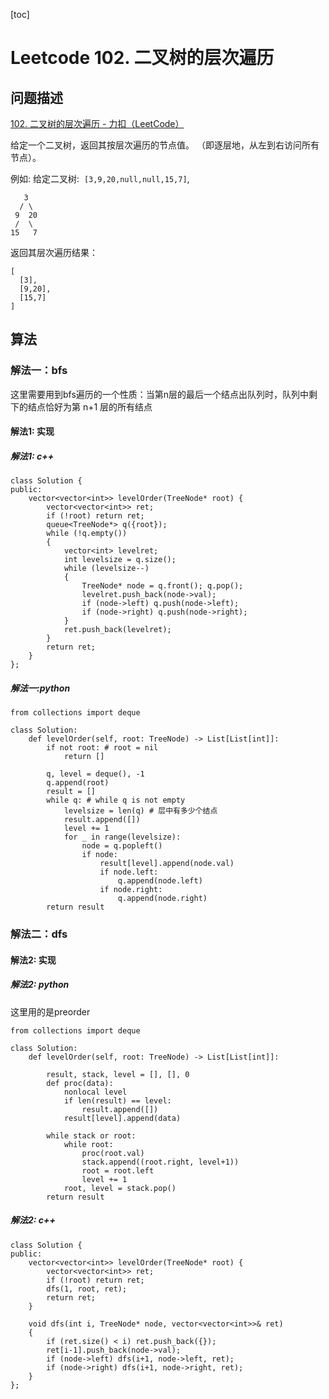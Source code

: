 
[toc]

# Leetcode 102. 二叉树的层次遍历

## 问题描述

[102. 二叉树的层次遍历 - 力扣（LeetCode）](https://leetcode-cn.com/problems/binary-tree-level-order-traversal/)

给定一个二叉树，返回其按层次遍历的节点值。 （即逐层地，从左到右访问所有节点）。

例如:
给定二叉树:  `[3,9,20,null,null,15,7]`,

```
   3
  / \
 9  20
 /  \
15   7
```

返回其层次遍历结果：

```
[
  [3],
  [9,20],
  [15,7]
]
```

## 算法

### 解法一：bfs

这里需要用到bfs遍历的一个性质：当第n层的最后一个结点出队列时，队列中剩下的结点恰好为第 n+1 层的所有结点

#### 解法1: 实现

##### 解法1: c++

```
class Solution {
public:
    vector<vector<int>> levelOrder(TreeNode* root) {
        vector<vector<int>> ret;
        if (!root) return ret;
        queue<TreeNode*> q({root});
        while (!q.empty())
        {
            vector<int> levelret;
            int levelsize = q.size();
            while (levelsize--)
            {
                TreeNode* node = q.front(); q.pop();
                levelret.push_back(node->val);
                if (node->left) q.push(node->left);
                if (node->right) q.push(node->right);
            }
            ret.push_back(levelret);
        }
        return ret;
    }
};
```


##### 解法一:python

```
from collections import deque

class Solution:
    def levelOrder(self, root: TreeNode) -> List[List[int]]:
        if not root: # root = nil
            return []

        q, level = deque(), -1
        q.append(root)
        result = [] 
        while q: # while q is not empty
            levelsize = len(q) # 层中有多少个结点
            result.append([])
            level += 1
            for _ in range(levelsize):
                node = q.popleft()
                if node:
                    result[level].append(node.val)
                    if node.left:
                        q.append(node.left)
                    if node.right:
                        q.append(node.right)
        return result
```


### 解法二：dfs

#### 解法2: 实现

##### 解法2: python

这里用的是preorder

```
from collections import deque

class Solution:
    def levelOrder(self, root: TreeNode) -> List[List[int]]:

        result, stack, level = [], [], 0
        def proc(data):
            nonlocal level
            if len(result) == level:
                result.append([])
            result[level].append(data)

        while stack or root:
            while root:
                proc(root.val)
                stack.append((root.right, level+1))
                root = root.left
                level += 1
            root, level = stack.pop()
        return result
```

##### 解法2: c++

```
class Solution {
public:
    vector<vector<int>> levelOrder(TreeNode* root) {
        vector<vector<int>> ret;
        if (!root) return ret;
        dfs(1, root, ret);
        return ret;
    }

    void dfs(int i, TreeNode* node, vector<vector<int>>& ret)
    {
        if (ret.size() < i) ret.push_back({});
        ret[i-1].push_back(node->val);
        if (node->left) dfs(i+1, node->left, ret);
        if (node->right) dfs(i+1, node->right, ret);
    }
};
```